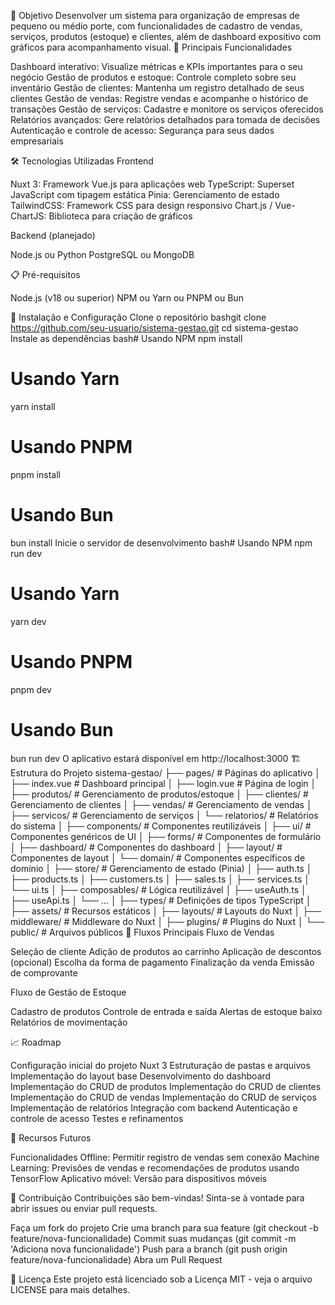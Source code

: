 🎯 Objetivo
Desenvolver um sistema para organização de empresas de pequeno ou médio porte, com funcionalidades de cadastro de vendas, serviços, produtos (estoque) e clientes, além de dashboard expositivo com gráficos para acompanhamento visual.
🚀 Principais Funcionalidades

Dashboard interativo: Visualize métricas e KPIs importantes para o seu negócio
Gestão de produtos e estoque: Controle completo sobre seu inventário
Gestão de clientes: Mantenha um registro detalhado de seus clientes
Gestão de vendas: Registre vendas e acompanhe o histórico de transações
Gestão de serviços: Cadastre e monitore os serviços oferecidos
Relatórios avançados: Gere relatórios detalhados para tomada de decisões
Autenticação e controle de acesso: Segurança para seus dados empresariais

🛠️ Tecnologias Utilizadas
Frontend

Nuxt 3: Framework Vue.js para aplicações web
TypeScript: Superset JavaScript com tipagem estática
Pinia: Gerenciamento de estado
TailwindCSS: Framework CSS para design responsivo
Chart.js / Vue-ChartJS: Biblioteca para criação de gráficos

Backend (planejado)

Node.js ou Python
PostgreSQL ou MongoDB

📋 Pré-requisitos

Node.js (v18 ou superior)
NPM ou Yarn ou PNPM ou Bun

🔧 Instalação e Configuração
Clone o repositório
bashgit clone https://github.com/seu-usuario/sistema-gestao.git
cd sistema-gestao
Instale as dependências
bash# Usando NPM
npm install

# Usando Yarn
yarn install

# Usando PNPM
pnpm install

# Usando Bun
bun install
Inicie o servidor de desenvolvimento
bash# Usando NPM
npm run dev

# Usando Yarn
yarn dev

# Usando PNPM
pnpm dev

# Usando Bun
bun run dev
O aplicativo estará disponível em http://localhost:3000
🏗️ Estrutura do Projeto
sistema-gestao/
├── pages/                      # Páginas do aplicativo
│   ├── index.vue               # Dashboard principal
│   ├── login.vue               # Página de login
│   ├── produtos/               # Gerenciamento de produtos/estoque
│   ├── clientes/               # Gerenciamento de clientes
│   ├── vendas/                 # Gerenciamento de vendas
│   ├── servicos/               # Gerenciamento de serviços
│   └── relatorios/             # Relatórios do sistema
│
├── components/                 # Componentes reutilizáveis
│   ├── ui/                     # Componentes genéricos de UI
│   ├── forms/                  # Componentes de formulário
│   ├── dashboard/              # Componentes do dashboard
│   ├── layout/                 # Componentes de layout
│   └── domain/                 # Componentes específicos de domínio
│
├── store/                      # Gerenciamento de estado (Pinia)
│   ├── auth.ts
│   ├── products.ts
│   ├── customers.ts
│   ├── sales.ts
│   ├── services.ts
│   └── ui.ts
│
├── composables/                # Lógica reutilizável
│   ├── useAuth.ts
│   ├── useApi.ts
│   └── ...
│
├── types/                      # Definições de tipos TypeScript
│
├── assets/                     # Recursos estáticos
│
├── layouts/                    # Layouts do Nuxt
│
├── middleware/                 # Middleware do Nuxt
│
├── plugins/                    # Plugins do Nuxt
│
└── public/                     # Arquivos públicos
🔄 Fluxos Principais
Fluxo de Vendas

Seleção de cliente
Adição de produtos ao carrinho
Aplicação de descontos (opcional)
Escolha da forma de pagamento
Finalização da venda
Emissão de comprovante

Fluxo de Gestão de Estoque

Cadastro de produtos
Controle de entrada e saída
Alertas de estoque baixo
Relatórios de movimentação

📈 Roadmap

 Configuração inicial do projeto Nuxt 3
 Estruturação de pastas e arquivos
 Implementação do layout base
 Desenvolvimento do dashboard
 Implementação do CRUD de produtos
 Implementação do CRUD de clientes
 Implementação do CRUD de vendas
 Implementação do CRUD de serviços
 Implementação de relatórios
 Integração com backend
 Autenticação e controle de acesso
 Testes e refinamentos

🔮 Recursos Futuros

Funcionalidades Offline: Permitir registro de vendas sem conexão
Machine Learning: Previsões de vendas e recomendações de produtos usando TensorFlow
Aplicativo móvel: Versão para dispositivos móveis

👥 Contribuição
Contribuições são bem-vindas! Sinta-se à vontade para abrir issues ou enviar pull requests.

Faça um fork do projeto
Crie uma branch para sua feature (git checkout -b feature/nova-funcionalidade)
Commit suas mudanças (git commit -m 'Adiciona nova funcionalidade')
Push para a branch (git push origin feature/nova-funcionalidade)
Abra um Pull Request

📄 Licença
Este projeto está licenciado sob a Licença MIT - veja o arquivo LICENSE para mais detalhes.
